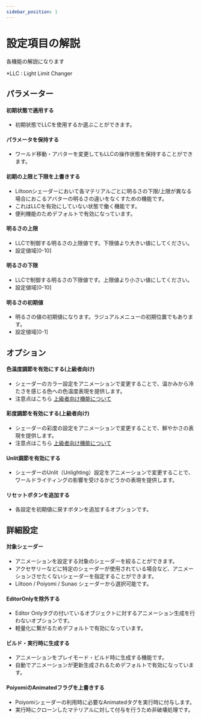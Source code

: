 ```yaml
---
sidebar_position: 1
---
```


# 設定項目の解説

各機能の解説になります

*LLC : Light Limit Changer

## パラメーター

#### 初期状態で適用する

- 初期状態でLLCを使用するか選ぶことができます。
#### パラメータを保持する

- ワールド移動・アバターを変更してもLLCの操作状態を保持することができます。
#### 初期の上限と下限を上書きする

- Liltoonシェーダーにおいて各マテリアルごとに明るさの下限/上限が異なる場合におこるアバターの明るさの違いをなくすための機能です。
- これはLLCを有効にしていない状態で働く機能です。
- 便利機能のためデフォルトで有効になっています。
#### 明るさの上限

- LLCで制御する明るさの上限値です。下限値より大きい値にしてください。
- 設定値域[0-10]
#### 明るさの下限

- LLCで制御する明るさの下限値です。上限値より小さい値にしてください。
- 設定値域[0-10]
#### 明るさの初期値

- 明るさの値の初期値になります。ラジュアルメニューの初期位置でもあります。
- 設定値域[0-1]

## オプション

#### 色温度調節を有効にする(上級者向け)

- シェーダーのカラー設定をアニメーションで変更することで、温かみから冷たさを感じる色への色温度表現を提供します。
- 注意点はこちら [上級者向け機能について](/docs/discription/disc_advanced)

#### 彩度調節を有効にする(上級者向け)

- シェーダーの彩度の設定をアニメーションで変更することで、鮮やかさの表現を提供します。
- 注意点はこちら [上級者向け機能について](/docs/discription/disc_advanced)
#### Unlit調節を有効にする

- シェーダーのUnlit（Unlighting）設定をアニメーションで変更することで、ワールドライティングの影響を受けるかどうかの表現を提供します。
#### リセットボタンを追加する

- 各設定を初期値に戻すボタンを追加するオプションです。

## 詳細設定

#### 対象シェーダー

- アニメーションを設定する対象のシェーダーを絞ることができます。
- アクセサリーなどに特定のシェーダーが使用されている場合など、アニメーションさせたくないシェーダーを指定することができます。
- Liltoon / Poiyomi / Sunao シェーダーから選択可能です。
#### EditorOnlyを除外する

- Editor Onlyタグの付いているオブジェクトに対するアニメーション生成を行わないオプションです。
- 軽量化に繋がるためデフォルトで有効になっています。
#### ビルド・実行時に生成する

- アニメーションをプレイモード・ビルド時に生成する機能です。
- 自動でアニメーションが更新生成されるためデフォルトで有効になっています。
#### PoiyomiのAnimatedフラグを上書きする

- Poiyomiシェーダーの利用時に必要なAnimatedタグを実行時に付与します。
- 実行時にクローンしたマテリアルに対して付与を行うため非破壊処理です。